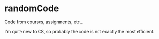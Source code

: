 # randomCode
Code from courses, assignments, etc...

I'm quite new to CS, so probably the code is not exactly the most efficient.
